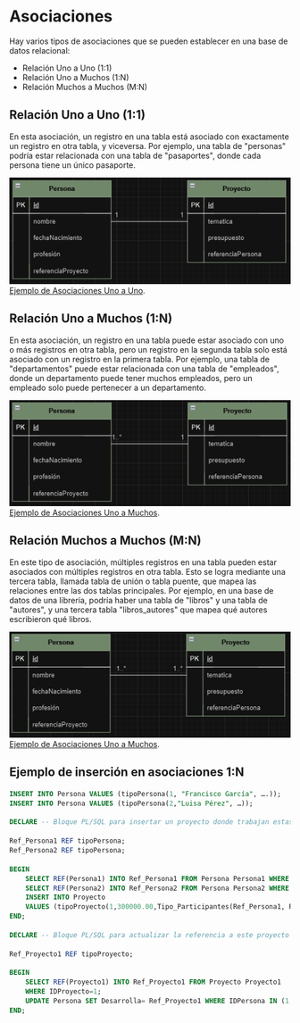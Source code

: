 # Asociaciones
Hay varios tipos de asociaciones que se pueden establecer en una base de datos relacional:
- Relación Uno a Uno (1:1)
- Relación Uno a Muchos (1:N)
- Relación Muchos a Muchos (M:N)

## Relación Uno a Uno (1:1) 
En esta asociación, un registro en una tabla está asociado con exactamente un registro en otra tabla, y viceversa. Por ejemplo, una tabla de "personas" podría estar relacionada con una tabla de "pasaportes", donde cada persona tiene un único pasaporte.

![Diagrama](../img/Captura2.PNG)
[Ejemplo de Asociaciones Uno a Uno](../Asociaciones/asociacion1a1.sql).

## Relación Uno a Muchos (1:N)
En esta asociación, un registro en una tabla puede estar asociado con uno o más registros en otra tabla, pero un registro en la segunda tabla solo está asociado con un registro en la primera tabla. Por ejemplo, una tabla de "departamentos" puede estar relacionada con una tabla de "empleados", donde un departamento puede tener muchos empleados, pero un empleado solo puede pertenecer a un departamento.

![Diagrama](../img/Captura3.PNG)
[Ejemplo de Asociaciones Uno a Muchos](../Asociaciones/asociacion1aN.sql).

## Relación Muchos a Muchos (M:N)
En este tipo de asociación, múltiples registros en una tabla pueden estar asociados con múltiples registros en otra tabla. Esto se logra mediante una tercera tabla, llamada tabla de unión o tabla puente, que mapea las relaciones entre las dos tablas principales. Por ejemplo, en una base de datos de una librería, podría haber una tabla de "libros" y una tabla de "autores", y una tercera tabla "libros_autores" que mapea qué autores escribieron qué libros.

![Diagrama](../img/Captura4.PNG)
[Ejemplo de Asociaciones Uno a Muchos](../Asociaciones/asociacionNaN.sql).

## Ejemplo de inserción en asociaciones 1:N
```sql
INSERT INTO Persona VALUES (tipoPersona(1, "Francisco García", ….));
INSERT INTO Persona VALUES (tipoPersona(2,"Luisa Pérez", …));

DECLARE -- Bloque PL/SQL para insertar un proyecto donde trabajan estas dos personas

Ref_Persona1 REF tipoPersona;
Ref_Persona2 REF tipoPersona;

BEGIN
    SELECT REF(Persona1) INTO Ref_Persona1 FROM Persona Persona1 WHERE IDPersona=1;
    SELECT REF(Persona2) INTO Ref_Persona2 FROM Persona Persona2 WHERE IDPersona=2;
    INSERT INTO Proyecto
    VALUES (tipoProyecto(1,300000.00,Tipo_Participantes(Ref_Persona1, Ref_Persona2)));
END;

DECLARE -- Bloque PL/SQL para actualizar la referencia a este proyecto en la tabla Personas

Ref_Proyecto1 REF tipoProyecto;

BEGIN
    SELECT REF(Proyecto1) INTO Ref_Proyecto1 FROM Proyecto Proyecto1
    WHERE IDProyecto=1;
    UPDATE Persona SET Desarrolla= Ref_Proyecto1 WHERE IDPersona IN (1,2);
END;
```